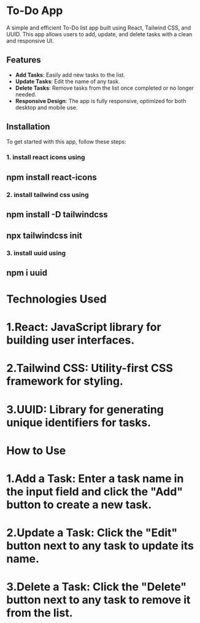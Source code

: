 # To-Do App

A simple and efficient To-Do list app built using React, Tailwind CSS, and UUID. This app allows users to add, update, and delete tasks with a clean and responsive UI.

## Features

- **Add Tasks**: Easily add new tasks to the list.
- **Update Tasks**: Edit the name of any task.
- **Delete Tasks**: Remove tasks from the list once completed or no longer needed.
- **Responsive Design**: The app is fully responsive, optimized for both desktop and mobile use.

## Installation

To get started with this app, follow these steps:

### 1. install react icons using

## npm install react-icons

### 2. install tailwind css using

## npm install -D tailwindcss

## npx tailwindcss init

### 3. install uuid using

## npm i uuid

# Technologies Used

# 1.React: JavaScript library for building user interfaces.

# 2.Tailwind CSS: Utility-first CSS framework for styling.

# 3.UUID: Library for generating unique identifiers for tasks.

# How to Use

# 1.Add a Task: Enter a task name in the input field and click the "Add" button to create a new task.

# 2.Update a Task: Click the "Edit" button next to any task to update its name.

# 3.Delete a Task: Click the "Delete" button next to any task to remove it from the list.
